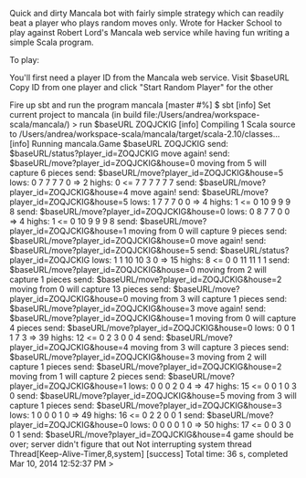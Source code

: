 Quick and dirty Mancala bot with fairly simple strategy which can readily beat a player who
plays random moves only. Wrote for Hacker School to play against Robert Lord's Mancala web service
while having fun writing a simple Scala program.

To play:

You'll first need a player ID from the Mancala web service. 
     Visit $baseURL
     Copy ID from one player and click "Start Random Player" for the other

 Fire up sbt and run the program
     mancala [master #%] $ sbt
     [info] Set current project to mancala (in build file:/Users/andrea/workspace-scala/mancala/)
     > run $baseURL ZOQJCKIG
     [info] Compiling 1 Scala source to /Users/andrea/workspace-scala/mancala/target/scala-2.10/classes...
     [info] Running mancala.Game $baseURL ZOQJCKIG
     send: $baseURL/status?player_id=ZOQJCKIG
     move again!
     send: $baseURL/move?player_id=ZOQJCKIG&house=0
     moving from 5 will capture 6 pieces
     send: $baseURL/move?player_id=ZOQJCKIG&house=5
     lows: 0 7 7 7 7 0 => 2
     highs: 0 <= 7 7 7 7 7 7
     send: $baseURL/move?player_id=ZOQJCKIG&house=4
     move again!
     send: $baseURL/move?player_id=ZOQJCKIG&house=5
     lows: 1 7 7 7 0 0 => 4
     highs: 1 <= 0 10 9 9 9 8
     send: $baseURL/move?player_id=ZOQJCKIG&house=0
     lows: 0 8 7 7 0 0 => 4
     highs: 1 <= 0 10 9 9 9 8
     send: $baseURL/move?player_id=ZOQJCKIG&house=1
     moving from 0 will capture 9 pieces
     send: $baseURL/move?player_id=ZOQJCKIG&house=0
     move again!
     send: $baseURL/move?player_id=ZOQJCKIG&house=5
     send: $baseURL/status?player_id=ZOQJCKIG
     lows: 1 1 10 10 3 0 => 15
     highs: 8 <= 0 0 11 11 1 1
     send: $baseURL/move?player_id=ZOQJCKIG&house=0
     moving from 2 will capture 1 pieces
     send: $baseURL/move?player_id=ZOQJCKIG&house=2
     moving from 0 will capture 13 pieces
     send: $baseURL/move?player_id=ZOQJCKIG&house=0
     moving from 3 will capture 1 pieces
     send: $baseURL/move?player_id=ZOQJCKIG&house=3
     move again!
     send: $baseURL/move?player_id=ZOQJCKIG&house=1
     moving from 0 will capture 4 pieces
     send: $baseURL/move?player_id=ZOQJCKIG&house=0
     lows: 0 0 1 1 7 3 => 39
     highs: 12 <= 0 2 3 0 0 4
     send: $baseURL/move?player_id=ZOQJCKIG&house=4
     moving from 3 will capture 3 pieces
     send: $baseURL/move?player_id=ZOQJCKIG&house=3
     moving from 2 will capture 1 pieces
     send: $baseURL/move?player_id=ZOQJCKIG&house=2
     moving from 1 will capture 2 pieces
     send: $baseURL/move?player_id=ZOQJCKIG&house=1
     lows: 0 0 0 2 0 4 => 47
     highs: 15 <= 0 0 1 0 3 0
     send: $baseURL/move?player_id=ZOQJCKIG&house=5
     moving from 3 will capture 1 pieces
     send: $baseURL/move?player_id=ZOQJCKIG&house=3
     lows: 1 0 0 0 1 0 => 49
     highs: 16 <= 0 2 2 0 0 1
     send: $baseURL/move?player_id=ZOQJCKIG&house=0
     lows: 0 0 0 0 1 0 => 50
     highs: 17 <= 0 0 3 0 0 1
     send: $baseURL/move?player_id=ZOQJCKIG&house=4
     game should be over; server didn't figure that out
     Not interrupting system thread Thread[Keep-Alive-Timer,8,system]
     [success] Total time: 36 s, completed Mar 10, 2014 12:52:37 PM
     >